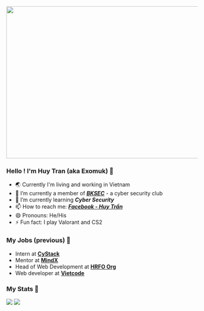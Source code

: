 <img width="1000" height="400" display="block" margin-left="auto" margin-right="auto" src="https://scontent.xx.fbcdn.net/v/t1.15752-9/431736070_1677006256464530_6180872320833385572_n.jpg?stp=dst-jpg_p403x403&_nc_cat=108&ccb=1-7&_nc_sid=5f2048&_nc_eui2=AeEYtF6eZY8BqAhWWrZwqemtLauOpIp55W4tq46kinnlbmQ_-xxCpzFJJ5yAbDesKTyD_oPIp1k7yAhdEsh6_X_f&_nc_ohc=vZT_C1F1xdwAX8Xn1TL&_nc_ad=z-m&_nc_cid=0&_nc_ht=scontent.xx&oh=03_AdSTGI2RSF2LM9iooIQqMnJ3wED1hFihW1z0nbSKxcRSow&oe=66211FFB">

### Hello ! I'm Huy Tran (aka Exomuk) 👋

- 🌏 Currently I'm living and working in Vietnam
- 🚩 I’m currently a member of ***[BKSEC](https://www.facebook.com/atttbkhn)*** - a cyber security club
- 🌱 I’m currently learning ***Cyber Security***
- 📫 How to reach me: ***[Facebook - Huy Trần](https://www.facebook.com/htran89824/)***
- 😄 Pronouns: He/His
- ⚡ Fun fact: I play Valorant and CS2

### My Jobs (previous) 🏁

- Intern at **[CyStack](https://cystack.net/)**
- Mentor at **[MindX](https://mindx.edu.vn/)**
- Head of Web Development at **[HRFO Org](https://www.facebook.com/hrfo.org)**
- Web developer at **[Vietcode](https://www.facebook.com/vietcode.org/?locale=vi_VN)**

### My Stats 💪

<img src="https://github-readme-stats.vercel.app/api?username=huytran-cloud&&show_icons=true&title_color=ffffff&icon_color=bb2acf&text_color=daf7dc&bg_color=191b1c">
<img src="https://github-readme-stats.vercel.app/api/top-langs/?username=huytran-cloud&layout=compact&show_icons=true&title_color=ffffff&icon_color=bb2acf&text_color=daf7dc&bg_color=191b1c">
